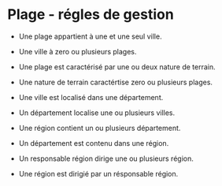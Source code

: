 Plage - régles de gestion
========

- Une plage appartient à une et une seul ville.
- Une ville à zero ou plusieurs plages.

- Une plage est caractérisé par une ou deux nature de terrain.
- Une nature de terrain caractértise zero ou plusieurs plages.

- Une ville est localisé dans une département.
- Un département localise une ou plusieurs villes.

- Une région contient un ou plusieurs département.
- Un département est contenu dans une région.

- Un responsable région dirige une ou plusieurs région.
- Une région est dirigié par un résponsable région.
